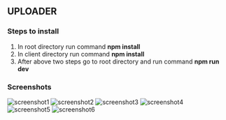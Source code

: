 ## UPLOADER

### Steps to install
1. In root directory run command <b>npm install</b>
2. In client directory run command <b>npm install</b>
3. After above two steps go to root directory and run command <b>npm run dev</b>

### Screenshots
<img src="https://i.ibb.co/kDx59qZ/pic1.png" alt="screenshot1" border="0">
<img src="https://i.ibb.co/dW2q2Fc/pic2.png" alt="screenshot2" border="0">
<img src="https://i.ibb.co/cT23ZPf/pic3.png" alt="screenshot3" border="0">
<img src="https://i.ibb.co/fvtkvyN/pic4.png" alt="screenshot4" border="0">
<img src="https://i.ibb.co/hLDHHBc/pic5.png" alt="screenshot5" border="0">
<img src="https://i.ibb.co/NCdH8dx/pic6.png" alt="screenshot6" border="0">